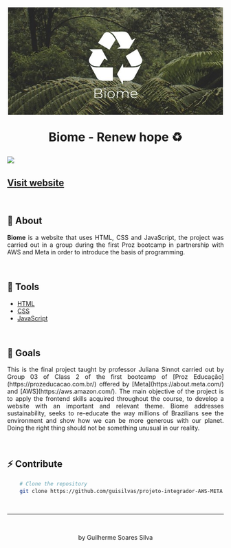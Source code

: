 <!-- Main title -->
<h1 align="center">
    <!-- Header image -->
    <img src="./assets/images/biome-header.jpg">
    <p>Biome - Renew hope ♻ </p>
</h1>

<!-- Website view -->
<img src="./assets/images/biome-gif.gif">

<!-- Website Link -->
## [Visit website](https://guisilvas.github.io/projeto-integrador-AWS-META/index.html)

<br>

<!-- About the project -->
## 📄 About

<p style="text-align: justify">
<strong>Biome</strong> is a website that uses HTML, CSS and JavaScript, the project was carried out in a group during the first Proz bootcamp in partnership with AWS and Meta in order to introduce the basis of programming.
</p>

<br>

<!-- Used Tools -->
## 🔨 Tools

- [HTML](https://www.w3.org/TR/html/)
- [CSS](https://www.w3.org/TR/html/)
- [JavaScript](https://developer.mozilla.org/docs/Web/JavaScript/Guide)

<br>

<!-- Goals -->
## 🎯 Goals

<p style="text-align: justify">
This is the final project taught by professor <a href:"https://github.com/julianasinnott">Juliana Sinnot</a> carried out by Group 03 of Class 2 of the first bootcamp of [Proz Educação](https://prozeducacao.com.br/) offered by [Meta](https://about.meta.com/) and [AWS](https://aws.amazon.com/). The main objective of the project is to apply the frontend skills acquired throughout the course, to develop a website with an important and relevant theme. Biome addresses sustainability, seeks to re-educate the way millions of Brazilians see the environment and show how we can be more generous with our planet. Doing the right thing should not be something unusual in our reality.
</p>

<br>

## ⚡ Contribute

```bash
    # Clone the repository
    git clone https://github.com/guisilvas/projeto-integrador-AWS-META.git
```

<br>

---
<br>

<p align="center">by Guilherme Soares Silva</p>